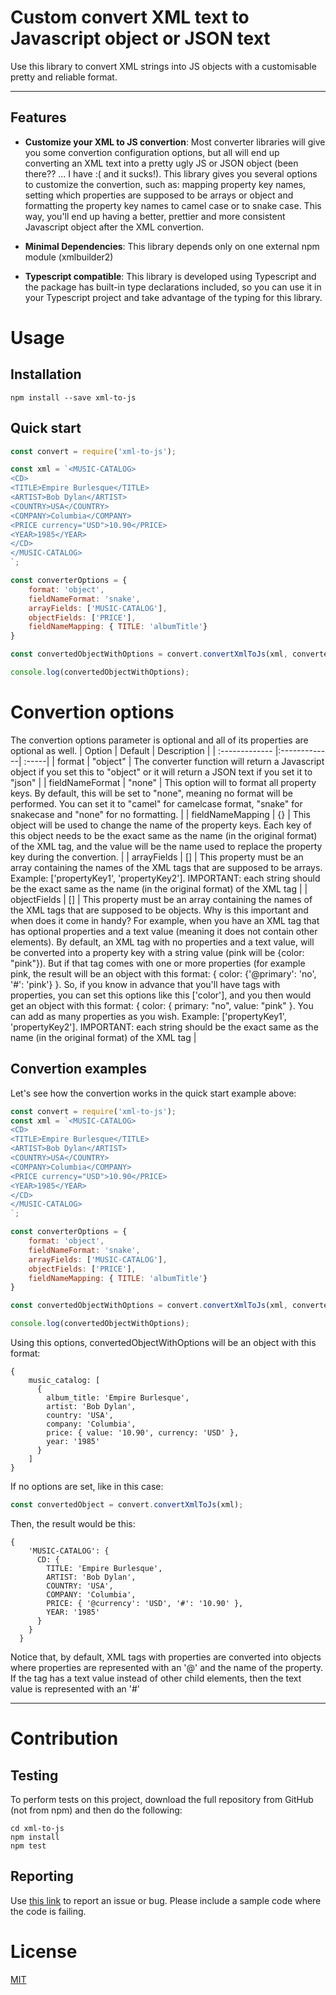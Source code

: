 # Custom convert XML text to Javascript object or JSON text
Use this library to convert XML strings into JS objects with a customisable pretty and reliable format.
***
## Features
* **Customize your XML to JS convertion**:
Most converter libraries will give you some convertion configuration options, but all will end up converting an XML text into a pretty ugly JS or JSON object (been there?? ... I have :( and it sucks!).
This library gives you several options to customize the convertion, such as: mapping property key names, setting which properties are supposed to be arrays or object and formatting the property key names to camel case or to snake case.
This way, you'll end up having a better, prettier and more consistent Javascript object after the XML convertion.

* **Minimal Dependencies**:
This library depends only on one external npm module (xmlbuilder2)

* **Typescript compatible**:
This library is developed using Typescript and the package has built-in type declarations included, so you can use it in your Typescript project and take advantage of the typing for this library.

# Usage

## Installation

```
npm install --save xml-to-js
```
## Quick start

```js
const convert = require('xml-to-js');

const xml = `<MUSIC-CATALOG>
<CD>
<TITLE>Empire Burlesque</TITLE>
<ARTIST>Bob Dylan</ARTIST>
<COUNTRY>USA</COUNTRY>
<COMPANY>Columbia</COMPANY>
<PRICE currency="USD">10.90</PRICE>
<YEAR>1985</YEAR>
</CD>
</MUSIC-CATALOG>
`;

const converterOptions = {
    format: 'object',
    fieldNameFormat: 'snake',
    arrayFields: ['MUSIC-CATALOG'],
    objectFields: ['PRICE'],
    fieldNameMapping: { TITLE: 'albumTitle'}
}

const convertedObjectWithOptions = convert.convertXmlToJs(xml, converterOptions);

console.log(convertedObjectWithOptions);
```

# Convertion options
The convertion options parameter is optional and all of its properties are optional as well.
| Option        | Default          | Description  |
| :------------- |:-------------| :-----|
| format     | "object" | The converter function will return a Javascript object if you set this to "object" or it will return a JSON text if you set it to "json" |
| fieldNameFormat     | "none"      |   This option will to format all property keys. By default, this will be set to "none", meaning no format will be performed. You can set it to "camel" for camelcase format, "snake" for snakecase and "none" for no formatting. |
| fieldNameMapping | {}      |    This object will be used to change the name of the property keys. Each key of this object needs to be the exact same as the name (in the original format) of the XML tag, and the value will be the name used to replace the property key during the convertion. |
| arrayFields | []      |    This property must be an array containing the names of the XML tags that are supposed to be arrays. Example: ['propertyKey1', 'propertyKey2']. IMPORTANT: each string should be the exact same as the name (in the original format) of the XML tag |
| objectFields | []      |    This property must be an array containing the names of the XML tags that are supposed to be objects. Why is this important and when does it come in handy? For example, when you have an XML tag that has optional properties and a text value (meaning it does not contain other elements). By default, an XML tag with no properties and a text value, will be converted into a property key with a string value (<color>pink</color> will be {color: "pink"}). But if that tag comes with one or more properties (for example <color primary="no">pink</color>, the result will be an object with this format: { color: {'@primary': 'no', '#': 'pink'} }. So, if you know in advance that you'll have tags with properties, you can set this options like this ['color'], and you then would get an object with this format: { color: { primary: "no", value: "pink" }. You can add as many properties as you wish. Example: ['propertyKey1', 'propertyKey2']. IMPORTANT: each string should be the exact same as the name (in the original format) of the XML tag |

## Convertion examples
Let's see how the convertion works in the quick start example above:
```javascript
const convert = require('xml-to-js');
const xml = `<MUSIC-CATALOG>
<CD>
<TITLE>Empire Burlesque</TITLE>
<ARTIST>Bob Dylan</ARTIST>
<COUNTRY>USA</COUNTRY>
<COMPANY>Columbia</COMPANY>
<PRICE currency="USD">10.90</PRICE>
<YEAR>1985</YEAR>
</CD>
</MUSIC-CATALOG>
`;

const converterOptions = {
    format: 'object',
    fieldNameFormat: 'snake',
    arrayFields: ['MUSIC-CATALOG'],
    objectFields: ['PRICE'],
    fieldNameMapping: { TITLE: 'albumTitle'}
}

const convertedObjectWithOptions = convert.convertXmlToJs(xml, converterOptions);

console.log(convertedObjectWithOptions);
```

Using this options, convertedObjectWithOptions will be an object with this format:

```
{
    music_catalog: [
      {
        album_title: 'Empire Burlesque',
        artist: 'Bob Dylan',
        country: 'USA',
        company: 'Columbia',
        price: { value: '10.90', currency: 'USD' },
        year: '1985'
      }
    ]
}
```

If no options are set, like in this case:
```js
const convertedObject = convert.convertXmlToJs(xml);
```
Then, the result would be this:
```
{
    'MUSIC-CATALOG': {
      CD: {
        TITLE: 'Empire Burlesque',
        ARTIST: 'Bob Dylan',
        COUNTRY: 'USA',
        COMPANY: 'Columbia',
        PRICE: { '@currency': 'USD', '#': '10.90' },
        YEAR: '1985'
      }
    }
  }
```

Notice that, by default, XML tags with properties are converted into objects where properties are represented with an '@' and the name of the property. If the tag has a text value instead of other child elements, then the text value is represented with an '#'

***

# Contribution

## Testing

To perform tests on this project, download the full repository from GitHub (not from npm) and then do the following:

```
cd xml-to-js
npm install
npm test
```

## Reporting

Use [this link](https://github.com/solblack/xml-to-js/issues) to report an issue or bug. Please include a sample code where the code is failing.

# License

[MIT](https://github.com/nashwaan/xml-js/blob/master/LICENSE)
